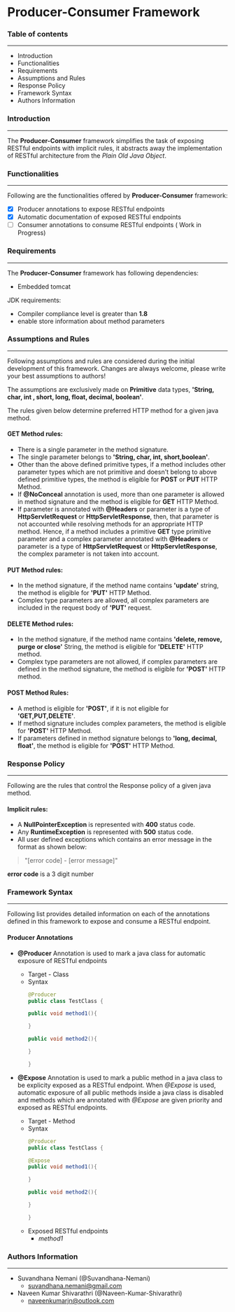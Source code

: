 # Producer-Consumer Framework

### Table of contents
-----------------------

- Introduction
- Functionalities
- Requirements
- Assumptions and Rules
- Response Policy
- Framework Syntax
- Authors Information

### Introduction
------------------

The **Producer-Consumer** framework simplifies the task of exposing RESTful endpoints with implicit rules, it abstracts away the implementation of RESTful architecture from the *Plain Old Java Object*.



### Functionalities
----------------------

Following are the functionalities offered by **Producer-Consumer** framework:

- [x] Producer annotations to expose RESTful endpoints
- [x] Automatic documentation of exposed RESTful endpoints
- [ ] Consumer annotations to consume RESTful endpoints ( Work in Progress) 

### Requirements
------------------

The **Producer-Consumer** framework has following dependencies:

- Embedded tomcat

JDK requirements:

- Compiler compliance level is greater than **1.8**
- enable store information about method parameters

### Assumptions and Rules
---------------------------

Following assumptions and rules are considered during the initial development of this framework. Changes are always welcome, please write your best assumptions to authors!

The assumptions are exclusively made on **Primitive** data types, **'String, char, int , short, long, float, decimal, boolean'**.

The rules given below determine preferred HTTP method for a given java method.

#### GET Method rules:
- There is a single parameter in the method signature.
- The single parameter belongs to **'String, char, int, short,boolean'**.
- Other than the above defined primitive types, if a method includes other parameter types which are not primitive and doesn't belong to above defined primitive types, the method is eligible for **POST** or **PUT** HTTP Method.
- If **@NoConceal** annotation is used, more than one parameter is allowed in method signature and the method is eligible for **GET** HTTP Method.
- If parameter is annotated with **@Headers** or parameter is a type of **HttpServletRequest** or **HttpServletResponse**, then, that parameter is not accounted while resolving methods for an appropriate HTTP method. Hence, if a method includes a primitive **GET** type primitive parameter and a complex parameter annotated with **@Headers** or parameter is a type of **HttpServletRequest** or **HttpServletResponse**, the complex parameter is not taken into account.

#### PUT Method rules:
- In the method signature, if the method name contains **'update'** string, the method is eligible for **'PUT'** HTTP Method.
- Complex type parameters are allowed, all complex parameters are included in the request body of **'PUT'** request. 

#### DELETE Method rules:
- In the method signature, if the method name contains **'delete, remove, purge or close'** String, the method is eligible for **'DELETE'** HTTP method.
- Complex type parameters are not allowed, if complex parameters are defined in the method signature, the method is eligible for **'POST'** HTTP method.

#### POST Method Rules:
- A method is eligible for **'POST'**, if it is not eligible for **'GET,PUT,DELETE'**. 
- If method signature includes complex parameters, the method is eligible for **'POST'** HTTP Method.
- If parameters defined in method signature belongs to **'long, decimal, float'**, the method is eligible for **'POST'** HTTP Method.


### Response Policy
-------------------

Following are the rules that control the Response policy of a given java method.

#### Implicit rules:
- A **NullPointerException** is represented with **400** status code.
- Any **RuntimeException** is represented with **500** status code.
- All user defined exceptions which contains an error message in the format as shown below:

> "[error code] - [error message]"

**error code** is a 3 digit number

### Framework Syntax
----------------------

Following list provides detailed information on each of the annotations defined in this framework to expose and consume a RESTful endpoint.

#### Producer Annotations
- **@Producer**
  Annotation is used to mark a java class for automatic exposure of RESTful endpoints
  - Target - Class
  - Syntax
    ```java
    @Producer
    public class TestClass {
    
    public void method1(){
    
    }
    
    public void method2(){
    
    }
    
    }
    ```
    
- **@Expose**
  Annotation is used to mark a public method in a java class to be explicity exposed as a RESTful endpoint. When *@Expose* is used, automatic exposure of all public methods inside a java class is disabled and methods which are annotated with *@Expose* are given priority and exposed as RESTful endpoints.
  - Target - Method
  - Syntax
    ```java
    @Producer
    public class TestClass {
    
    @Expose
    public void method1(){
    
    }
    
    public void method2(){
    
    }
    
    }
    ```
  - Exposed RESTful endpoints
    - *method1* 


### Authors Information
-------------------------

- Suvandhana Nemani (@Suvandhana-Nemani)
  - suvandhana.nemani@gmail.com
- Naveen Kumar Shivarathri (@Naveen-Kumar-Shivarathri)
  - naveenkumarjn@outlook.com
 
 

